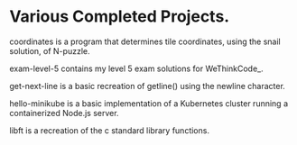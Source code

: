 # Various Completed Projects.

coordinates is a program that determines tile coordinates, using the snail solution, of N-puzzle.

exam-level-5 contains my level 5 exam solutions for WeThinkCode_. 

get-next-line is a basic recreation of getline() using the newline character.

hello-minikube is a basic implementation of a Kubernetes cluster running a containerized Node.js server.

libft is a recreation of the c standard library functions.
